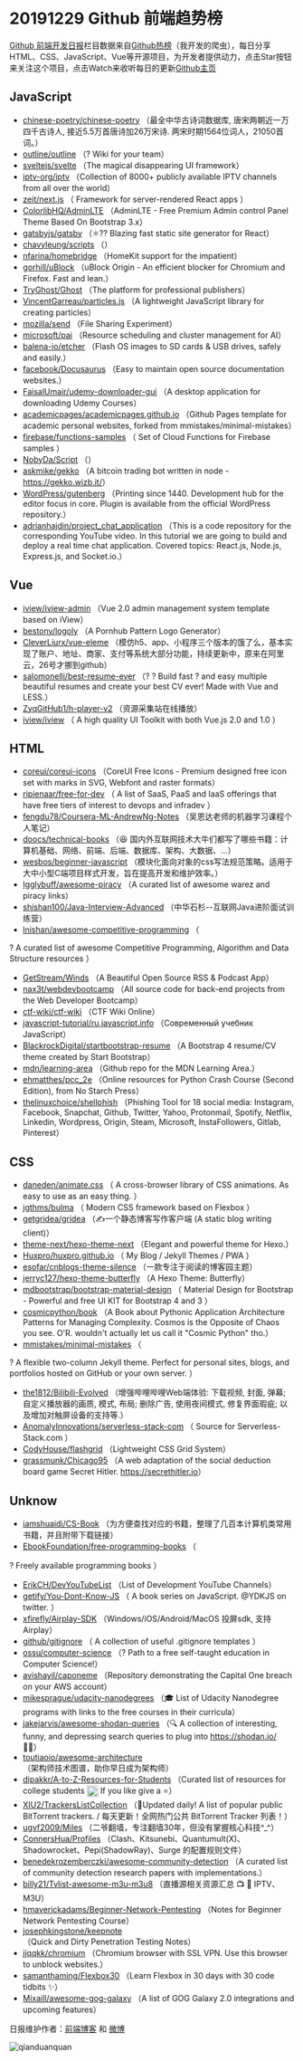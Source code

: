 # 20191229 Github 前端趋势榜

[Github 前端开发日报](https://qdkfweb.cn/c/news)栏目数据来自[Github热榜](https://github.qdkfweb.cn/)（我开发的爬虫），每日分享HTML、CSS、JavaScript、Vue等开源项目，为开发者提供动力，点击Star按钮来关注这个项目，点击Watch来收听每日的更新[Github主页](https://github.com/kujian/githubTrending)
## JavaScript

* [chinese-poetry/chinese-poetry](https://github.com/chinese-poetry/chinese-poetry) （最全中华古诗词数据库, 唐宋两朝近一万四千古诗人, 接近5.5万首唐诗加26万宋诗. 两宋时期1564位词人，21050首词。）
* [outline/outline](https://github.com/outline/outline) （? Wiki for your team）
* [sveltejs/svelte](https://github.com/sveltejs/svelte) （The magical disappearing UI framework）
* [iptv-org/iptv](https://github.com/iptv-org/iptv) （Collection of 8000+ publicly available IPTV channels from all over the world）
* [zeit/next.js](https://github.com/zeit/next.js) （
        Framework for server-rendered React apps
      ）
* [ColorlibHQ/AdminLTE](https://github.com/ColorlibHQ/AdminLTE) （AdminLTE - Free Premium Admin control Panel Theme Based On Bootstrap 3.x）
* [gatsbyjs/gatsby](https://github.com/gatsbyjs/gatsby) （&#x269b;&#xfe0f;?? Blazing fast static site generator for React）
* [chavyleung/scripts](https://github.com/chavyleung/scripts) （）
* [nfarina/homebridge](https://github.com/nfarina/homebridge) （HomeKit support for the impatient）
* [gorhill/uBlock](https://github.com/gorhill/uBlock) （uBlock Origin - An efficient blocker for Chromium and Firefox. Fast and lean.）
* [TryGhost/Ghost](https://github.com/TryGhost/Ghost) （The platform for professional publishers）
* [VincentGarreau/particles.js](https://github.com/VincentGarreau/particles.js) （A lightweight JavaScript library for creating particles）
* [mozilla/send](https://github.com/mozilla/send) （File Sharing Experiment）
* [microsoft/pai](https://github.com/microsoft/pai) （Resource scheduling and cluster management for AI）
* [balena-io/etcher](https://github.com/balena-io/etcher) （Flash OS images to SD cards &amp; USB drives, safely and easily.）
* [facebook/Docusaurus](https://github.com/facebook/Docusaurus) （Easy to maintain open source documentation websites.）
* [FaisalUmair/udemy-downloader-gui](https://github.com/FaisalUmair/udemy-downloader-gui) （A desktop application for downloading Udemy Courses）
* [academicpages/academicpages.github.io](https://github.com/academicpages/academicpages.github.io) （Github Pages template for academic personal websites, forked from mmistakes/minimal-mistakes）
* [firebase/functions-samples](https://github.com/firebase/functions-samples) （
        Set of Cloud Functions for Firebase samples
      ）
* [NobyDa/Script](https://github.com/NobyDa/Script) （）
* [askmike/gekko](https://github.com/askmike/gekko) （A bitcoin trading bot written in node - <a href="https://gekko.wizb.it/" rel="nofollow">https://gekko.wizb.it/</a>）
* [WordPress/gutenberg](https://github.com/WordPress/gutenberg) （Printing since 1440. Development hub for the editor focus in core. Plugin is available from the official WordPress repository.）
* [adrianhajdin/project_chat_application](https://github.com/adrianhajdin/project_chat_application) （This is a code repository for the corresponding YouTube video. In this tutorial we are going to build and deploy a real time chat application. Covered topics: React.js, Node.js, Express.js, and Socket.io.）

## Vue

* [iview/iview-admin](https://github.com/iview/iview-admin) （Vue 2.0 admin management system template based on iView）
* [bestony/logoly](https://github.com/bestony/logoly) （A Pornhub Pattern Logo Generator）
* [CleverLiurx/vue-eleme](https://github.com/CleverLiurx/vue-eleme) （模仿h5、app、小程序三个版本的饿了么，基本实现了账户、地址、商家、支付等系统大部分功能，持续更新中，原来在阿里云，26号才挪到github）
* [salomonelli/best-resume-ever](https://github.com/salomonelli/best-resume-ever) （? ? Build fast ? and easy multiple beautiful resumes and create your best CV ever! Made with Vue and LESS.）
* [ZyqGitHub1/h-player-v2](https://github.com/ZyqGitHub1/h-player-v2) （资源采集站在线播放）
* [iview/iview](https://github.com/iview/iview) （
        A high quality UI Toolkit with both Vue.js 2.0 and 1.0
      ）

## HTML

* [coreui/coreui-icons](https://github.com/coreui/coreui-icons) （CoreUI Free Icons - Premium designed free icon set with marks in SVG, Webfont and raster formats）
* [ripienaar/free-for-dev](https://github.com/ripienaar/free-for-dev) （
        A list of SaaS, PaaS and IaaS offerings that have free tiers of interest to devops and infradev
      ）
* [fengdu78/Coursera-ML-AndrewNg-Notes](https://github.com/fengdu78/Coursera-ML-AndrewNg-Notes) （吴恩达老师的机器学习课程个人笔记）
* [doocs/technical-books](https://github.com/doocs/technical-books) （&#x1f606; 国内外互联网技术大牛们都写了哪些书籍：计算机基础、网络、前端、后端、数据库、架构、大数据、...）
* [wesbos/beginner-javascript](https://github.com/wesbos/beginner-javascript) （模块化面向对象的css写法规范策略。适用于大中小型C端项目样式开发，旨在提高开发和维护效率。）
* [Igglybuff/awesome-piracy](https://github.com/Igglybuff/awesome-piracy) （A curated list of awesome warez and piracy links）
* [shishan100/Java-Interview-Advanced](https://github.com/shishan100/Java-Interview-Advanced) （中华石杉--互联网Java进阶面试训练营）
* [lnishan/awesome-competitive-programming](https://github.com/lnishan/awesome-competitive-programming) （
        
? A curated list of awesome Competitive Programming, Algorithm and Data Structure resources
      ）
* [GetStream/Winds](https://github.com/GetStream/Winds) （A Beautiful Open Source RSS &amp; Podcast App）
* [nax3t/webdevbootcamp](https://github.com/nax3t/webdevbootcamp) （All source code for back-end projects from the Web Developer Bootcamp）
* [ctf-wiki/ctf-wiki](https://github.com/ctf-wiki/ctf-wiki) （CTF Wiki Online）
* [javascript-tutorial/ru.javascript.info](https://github.com/javascript-tutorial/ru.javascript.info) （Современный учебник JavaScript）
* [BlackrockDigital/startbootstrap-resume](https://github.com/BlackrockDigital/startbootstrap-resume) （A Bootstrap 4 resume/CV theme created by Start Bootstrap）
* [mdn/learning-area](https://github.com/mdn/learning-area) （Github repo for the MDN Learning Area.）
* [ehmatthes/pcc_2e](https://github.com/ehmatthes/pcc_2e) （Online resources for Python Crash Course (Second Edition), from No Starch Press）
* [thelinuxchoice/shellphish](https://github.com/thelinuxchoice/shellphish) （Phishing Tool for 18 social media: Instagram, Facebook, Snapchat, Github, Twitter, Yahoo, Protonmail, Spotify, Netflix, Linkedin, Wordpress, Origin, Steam, Microsoft, InstaFollowers, Gitlab, Pinterest）

## CSS

* [daneden/animate.css](https://github.com/daneden/animate.css) （
        A cross-browser library of CSS animations. As easy to use as an easy thing.
      ）
* [jgthms/bulma](https://github.com/jgthms/bulma) （
        Modern CSS framework based on Flexbox
      ）
* [getgridea/gridea](https://github.com/getgridea/gridea) （✍️一个静态博客写作客户端 (A static blog writing client)）
* [theme-next/hexo-theme-next](https://github.com/theme-next/hexo-theme-next) （Elegant and powerful theme for Hexo.）
* [Huxpro/huxpro.github.io](https://github.com/Huxpro/huxpro.github.io) （
        My Blog / Jekyll Themes / PWA
      ）
* [esofar/cnblogs-theme-silence](https://github.com/esofar/cnblogs-theme-silence) （一款专注于阅读的博客园主题）
* [jerryc127/hexo-theme-butterfly](https://github.com/jerryc127/hexo-theme-butterfly) （A Hexo Theme: Butterfly）
* [mdbootstrap/bootstrap-material-design](https://github.com/mdbootstrap/bootstrap-material-design) （
        Material Design for Bootstrap - Powerful and free UI KIT for Bootstrap 4 and 3
      ）
* [cosmicpython/book](https://github.com/cosmicpython/book) （A Book about Pythonic Application Architecture Patterns for Managing Complexity. Cosmos is the Opposite of Chaos you see. O'R. wouldn't actually let us call it "Cosmic Python" tho.）
* [mmistakes/minimal-mistakes](https://github.com/mmistakes/minimal-mistakes) （
        
? A flexible two-column Jekyll theme. Perfect for personal sites, blogs, and portfolios hosted on GitHub or your own server.
      ）
* [the1812/Bilibili-Evolved](https://github.com/the1812/Bilibili-Evolved) （增强哔哩哔哩Web端体验: 下载视频, 封面, 弹幕; 自定义播放器的画质, 模式, 布局; 删除广告, 使用夜间模式, 修复界面瑕疵; 以及增加对触屏设备的支持等.）
* [AnomalyInnovations/serverless-stack-com](https://github.com/AnomalyInnovations/serverless-stack-com) （
        Source for Serverless-Stack.com
      ）
* [CodyHouse/flashgrid](https://github.com/CodyHouse/flashgrid) （Lightweight CSS Grid System）
* [grassmunk/Chicago95](https://github.com/grassmunk/Chicago95) （A web adaptation of the social deduction board game Secret Hitler. <a href="https://secrethitler.io" rel="nofollow">https://secrethitler.io</a>）

## Unknow

* [iamshuaidi/CS-Book](https://github.com/iamshuaidi/CS-Book) （为方便查找对应的书籍，整理了几百本计算机类常用书籍，并且附带下载链接）
* [EbookFoundation/free-programming-books](https://github.com/EbookFoundation/free-programming-books) （
        
? Freely available programming books
      ）
* [ErikCH/DevYouTubeList](https://github.com/ErikCH/DevYouTubeList) （List of Development YouTube Channels）
* [getify/You-Dont-Know-JS](https://github.com/getify/You-Dont-Know-JS) （
        A book series on JavaScript. @YDKJS on twitter.
      ）
* [xfirefly/Airplay-SDK](https://github.com/xfirefly/Airplay-SDK) （Windows/iOS/Android/MacOS 投屏sdk, 支持Airplay）
* [github/gitignore](https://github.com/github/gitignore) （
        A collection of useful .gitignore templates
      ）
* [ossu/computer-science](https://github.com/ossu/computer-science) （? Path to a free self-taught education in Computer Science!）
* [avishayil/caponeme](https://github.com/avishayil/caponeme) （Repository demonstrating the Capital One breach on your AWS account）
* [mikesprague/udacity-nanodegrees](https://github.com/mikesprague/udacity-nanodegrees) （&#x1f393; List of Udacity Nanodegree programs with links to the free courses in their curricula）
* [jakejarvis/awesome-shodan-queries](https://github.com/jakejarvis/awesome-shodan-queries) （&#x1f50d; A collection of interesting, funny, and depressing search queries to plug into https://shodan.io/ &#x1f469;‍&#x1f4bb;）
* [toutiaoio/awesome-architecture](https://github.com/toutiaoio/awesome-architecture) （架构师技术图谱，助你早日成为架构师）
* [dipakkr/A-to-Z-Resources-for-Students](https://github.com/dipakkr/A-to-Z-Resources-for-Students) （Curated list of resources for college students <img class="emoji" title=":octocat:" alt=":octocat:" src="https://assets-cdn.github.com/images/icons/emoji/octocat.png" height="20" width="20" align="absmiddle"> If you like give a ⭐️）
* [XIU2/TrackersListCollection](https://github.com/XIU2/TrackersListCollection) （&#x1f388;Updated daily! A list of popular public BitTorrent trackers. / 每天更新！全网热门公共 BitTorrent Tracker 列表！）
* [ugvf2009/Miles](https://github.com/ugvf2009/Miles) （二爷翻墙，专注翻墙30年，但没有掌握核心科技^_^）
* [ConnersHua/Profiles](https://github.com/ConnersHua/Profiles) （Clash、Kitsunebi、Quantumult(X)、Shadowrocket、Pepi(ShadowRay)、Surge 的配置规则文件）
* [benedekrozemberczki/awesome-community-detection](https://github.com/benedekrozemberczki/awesome-community-detection) （A curated list of community detection research papers with implementations.）
* [billy21/Tvlist-awesome-m3u-m3u8](https://github.com/billy21/Tvlist-awesome-m3u-m3u8) （直播源相关资源汇总 &#x1f4fa; &#x1f4af; IPTV、M3U）
* [hmaverickadams/Beginner-Network-Pentesting](https://github.com/hmaverickadams/Beginner-Network-Pentesting) （Notes for Beginner Network Pentesting Course）
* [josephkingstone/keepnote](https://github.com/josephkingstone/keepnote) （Quick and Dirty Penetration Testing Notes）
* [jjqqkk/chromium](https://github.com/jjqqkk/chromium) （Chromium browser with SSL VPN. Use this browser to unblock websites.）
* [samanthaming/Flexbox30](https://github.com/samanthaming/Flexbox30) （Learn Flexbox in 30 days with 30 code tidbits ✨）
* [Mixaill/awesome-gog-galaxy](https://github.com/Mixaill/awesome-gog-galaxy) （A list of GOG Galaxy 2.0 integrations and upcoming features）


日报维护作者：[前端博客](https://qdkfweb.cn/) 和 [微博](https://qdkfweb.cn/go/weibo)

![qianduanquan](https://user-images.githubusercontent.com/3055447/38468989-651132ac-3b80-11e8-8e6b-15122322a9d7.png)